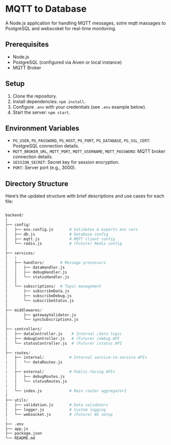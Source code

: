 # MQTT to Database

A Node.js application for handling MQTT messages, sotre mqtt massages to PostgreSQL and webscoket for real-time monitoring.

## Prerequisites

- Node.js
- PostgreSQL (configured via Aiven or local instance)
- MQTT Broker

## Setup

1. Clone the repository.
2. Install dependencies: `npm install`.
3. Configure `.env` with your credentials (see `.env` example below).
4. Start the server: `npm start`.

## Environment Variables

- `PG_USER`, `PG_PASSWORD`, `PG_HOST`, `PG_PORT`, `PG_DATABASE`, `PG_SSL_CERT`: PostgreSQL connection details.
- `MQTT_BROKER_URL`, `MQTT_PORT`, `MQTT_USERNAME`, `MQTT_PASSWORD`: MQTT broker connection details.
- `SESSION_SECRET`: Secret key for session encryption.
- `PORT`: Server port (e.g., 3000).

## Directory Structure

Here’s the updated structure with brief descriptions and use cases for each file:

```python

backend/
│
├── config/
│   ├── env.config.js       # Validates & exports env vars
│   ├── db.js               # Database config
│   ├── mqtt.js             # MQTT client config
│   └── redis.js            # (Future) Redis config
│
├── services/
│   |
│   ├── handlers/       # Message processors
│   │   ├── dataHandler.js
│   │   ├── debugHandler.js
│   │   └── statusHandler.js
│   │
│   └── subscriptions/  # Topic management
│       ├── subscribeData.js
│       ├── subscribeDebug.js
│       └── subscribeStatus.js
│
├── middlewares/
│       ├── gatewayValidator.js
│       └── syncSubscriptions.js
│
├── controllers/
│   ├── dataController.js    # Internal /data logic
│   ├── debugController.js   # (Future) /debug API
│   └── statusController.js  # (Future) /status API
│
├── routes/
|   ├── internal/           # Internal service-to-service APIs
|   │   └── dataRoutes.js
|   │
|   ├── external/           # Public-facing APIs
|   │   ├── debugRoutes.js
|   │   └── statusRoutes.js
|   │
|   └── index.js            # Main router aggregatorI
│
├── utils/
│   ├── validation.js       # Data validators
│   ├── logger.js           # Custom logging
│   └── websocket.js        # (Future) WS setup
|
├── .env
├── app.js
├── package.json
└── README.md

```
